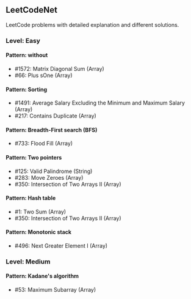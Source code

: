 ## LeetCodeNet
LeetCode problems with detailed explanation and different solutions.

### Level: Easy

#### Pattern: without
* #1572: Matrix Diagonal Sum (Array)
* #66: Plus sOne (Array)
#### Pattern: Sorting
* #1491: Average Salary Excluding the Minimum and Maximum Salary (Array)
* #217: Contains Duplicate (Array)
#### Pattern: Breadth-First search (BFS)
* #733: Flood Fill (Array)
#### Pattern: Two pointers
* #125: Valid Palindrome (String)
* #283: Move Zeroes (Array)
* #350: Intersection of Two Arrays II (Array)
#### Pattern: Hash table
* #1: Two Sum (Array)
* #350: Intersection of Two Arrays II (Array)
#### Pattern: Monotonic stack
* #496: Next Greater Element I (Array)

### Level: Medium
#### Pattern: Kadane's algorithm
* #53: Maximum Subarray (Array)
